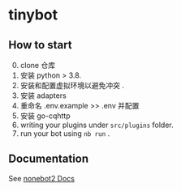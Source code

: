 # tinybot

## How to start

0. clone 仓库
1. 安装 python > 3.8.
2. 安装和配置虚拟环境以避免冲突 .
3. 安装 adapters
4. 重命名 .env.example >> .env 并配置
5. 安装 go-cqhttp
6. writing your plugins under `src/plugins` folder.
7. run your bot using `nb run` .

## Documentation

See [nonebot2 Docs](https://v2.nonebot.dev/)

